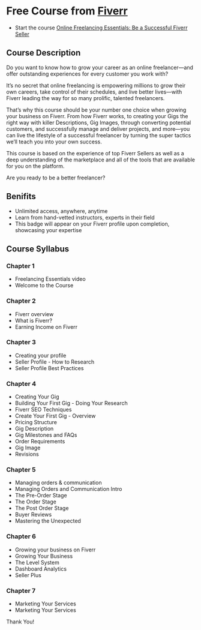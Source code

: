 # Free Course from [Fiverr](https://fiverr.com)

- Start the course [Online Freelancing Essentials: Be a Successful Fiverr Seller](https://learn.fiverr.com/courses/online-freelancing-essentials-be-a-successful-fiverr-seller)

## Course Description

Do you want to know how to grow your career as an online freelancer—and offer outstanding experiences for every customer you work with?

It’s no secret that online freelancing is empowering millions to grow their own careers, take control of their schedules, and live better lives—with Fiverr leading the way for so many prolific, talented freelancers.

That’s why this course should be your number one choice when growing your business on Fiverr. From how Fiverr works, to creating your Gigs the right way with killer Descriptions, Gig Images, through converting potential customers, and successfully manage and deliver projects, and more—you can live the lifestyle of a successful freelancer by turning the super tactics we’ll teach you into your own success.

This course is based on the experience of top Fiverr Sellers as well as a deep understanding of the marketplace and all of the tools that are available for you on the platform. 

Are you ready to be a better freelancer?

## Benifits 
- Unlimited access, anywhere, anytime
- Learn from hand-vetted instructors, experts in their field
- This badge will appear on your Fiverr profile upon completion, showcasing your expertise


## Course Syllabus

### Chapter 1
- Freelancing Essentials video
- Welcome to the Course
  
### Chapter 2
- Fiverr overview
- What is Fiverr?
- Earning Income on Fiverr

### Chapter 3
- Creating your profile
- Seller Profile - How to Research
- Seller Profile Best Practices

### Chapter 4
- Creating Your Gig
- Building Your First Gig - Doing Your Research
- Fiverr SEO Techniques
- Create Your First Gig - Overview
- Pricing Structure
- Gig Description
- Gig Milestones and FAQs
- Order Requirements
- Gig Image
- Revisions

### Chapter 5
- Managing orders & communication
- Managing Orders and Communication Intro
- The Pre-Order Stage
- The Order Stage
- The Post Order Stage
- Buyer Reviews
- Mastering the Unexpected

### Chapter 6
- Growing your business on Fiverr
- Growing Your Business
- The Level System
- Dashboard Analytics
- Seller Plus

### Chapter 7
- Marketing Your Services
- Marketing Your Services

Thank You!
